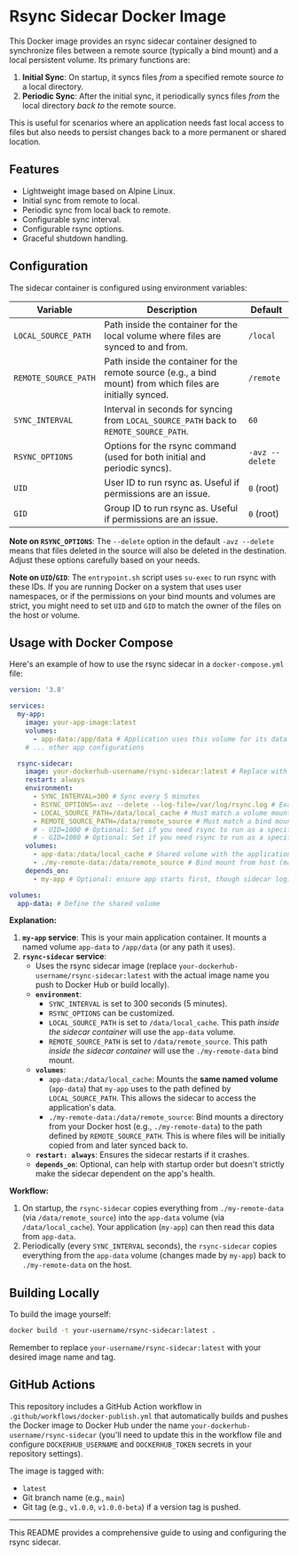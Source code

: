 # Rsync Sidecar Docker Image

This Docker image provides an rsync sidecar container designed to synchronize files between a remote source (typically a bind mount) and a local persistent volume. Its primary functions are:

1.  **Initial Sync**: On startup, it syncs files *from* a specified remote source *to* a local directory.
2.  **Periodic Sync**: After the initial sync, it periodically syncs files *from* the local directory *back to* the remote source.

This is useful for scenarios where an application needs fast local access to files but also needs to persist changes back to a more permanent or shared location.

## Features

*   Lightweight image based on Alpine Linux.
*   Initial sync from remote to local.
*   Periodic sync from local back to remote.
*   Configurable sync interval.
*   Configurable rsync options.
*   Graceful shutdown handling.

## Configuration

The sidecar container is configured using environment variables:

| Variable             | Description                                                                                                | Default          |
| -------------------- | ---------------------------------------------------------------------------------------------------------- | ---------------- |
| `LOCAL_SOURCE_PATH`  | Path inside the container for the local volume where files are synced to and from.                         | `/local`         |
| `REMOTE_SOURCE_PATH` | Path inside the container for the remote source (e.g., a bind mount) from which files are initially synced. | `/remote`        |
| `SYNC_INTERVAL`      | Interval in seconds for syncing from `LOCAL_SOURCE_PATH` back to `REMOTE_SOURCE_PATH`.                       | `60`             |
| `RSYNC_OPTIONS`      | Options for the rsync command (used for both initial and periodic syncs).                                  | `-avz --delete`  |
| `UID`                | User ID to run rsync as. Useful if permissions are an issue.                                                | `0` (root)       |
| `GID`                | Group ID to run rsync as. Useful if permissions are an issue.                                               | `0` (root)       |

**Note on `RSYNC_OPTIONS`**: The `--delete` option in the default `-avz --delete` means that files deleted in the source will also be deleted in the destination. Adjust these options carefully based on your needs.

**Note on `UID`/`GID`**: The `entrypoint.sh` script uses `su-exec` to run rsync with these IDs. If you are running Docker on a system that uses user namespaces, or if the permissions on your bind mounts and volumes are strict, you might need to set `UID` and `GID` to match the owner of the files on the host or volume.

## Usage with Docker Compose

Here's an example of how to use the rsync sidecar in a `docker-compose.yml` file:

```yaml
version: '3.8'

services:
  my-app:
    image: your-app-image:latest
    volumes:
      - app-data:/app/data # Application uses this volume for its data
    # ... other app configurations

  rsync-sidecar:
    image: your-dockerhub-username/rsync-sidecar:latest # Replace with your image name
    restart: always
    environment:
      - SYNC_INTERVAL=300 # Sync every 5 minutes
      - RSYNC_OPTIONS=-avz --delete --log-file=/var/log/rsync.log # Example: custom options with logging
      - LOCAL_SOURCE_PATH=/data/local_cache # Must match a volume mount
      - REMOTE_SOURCE_PATH=/data/remote_source # Must match a bind mount
      # - UID=1000 # Optional: Set if you need rsync to run as a specific user
      # - GID=1000 # Optional: Set if you need rsync to run as a specific group
    volumes:
      - app-data:/data/local_cache # Shared volume with the application (maps to LOCAL_SOURCE_PATH)
      - ./my-remote-data:/data/remote_source # Bind mount from host (maps to REMOTE_SOURCE_PATH)
    depends_on:
      - my-app # Optional: ensure app starts first, though sidecar logic is independent

volumes:
  app-data: # Define the shared volume
```

**Explanation:**

1.  **`my-app` service**: This is your main application container. It mounts a named volume `app-data` to `/app/data` (or any path it uses).
2.  **`rsync-sidecar` service**:
    *   Uses the rsync sidecar image (replace `your-dockerhub-username/rsync-sidecar:latest` with the actual image name you push to Docker Hub or build locally).
    *   **`environment`**:
        *   `SYNC_INTERVAL` is set to 300 seconds (5 minutes).
        *   `RSYNC_OPTIONS` can be customized.
        *   `LOCAL_SOURCE_PATH` is set to `/data/local_cache`. This path *inside the sidecar container* will use the `app-data` volume.
        *   `REMOTE_SOURCE_PATH` is set to `/data/remote_source`. This path *inside the sidecar container* will use the `./my-remote-data` bind mount.
    *   **`volumes`**:
        *   `app-data:/data/local_cache`: Mounts the **same named volume** (`app-data`) that `my-app` uses to the path defined by `LOCAL_SOURCE_PATH`. This allows the sidecar to access the application's data.
        *   `./my-remote-data:/data/remote_source`: Bind mounts a directory from your Docker host (e.g., `./my-remote-data`) to the path defined by `REMOTE_SOURCE_PATH`. This is where files will be initially copied from and later synced back to.
    *   **`restart: always`**: Ensures the sidecar restarts if it crashes.
    *   **`depends_on`**: Optional, can help with startup order but doesn't strictly make the sidecar dependent on the app's health.

**Workflow:**

1.  On startup, the `rsync-sidecar` copies everything from `./my-remote-data` (via `/data/remote_source`) into the `app-data` volume (via `/data/local_cache`). Your application (`my-app`) can then read this data from `app-data`.
2.  Periodically (every `SYNC_INTERVAL` seconds), the `rsync-sidecar` copies everything from the `app-data` volume (changes made by `my-app`) back to `./my-remote-data` on the host.

## Building Locally

To build the image yourself:

```bash
docker build -t your-username/rsync-sidecar:latest .
```

Remember to replace `your-username/rsync-sidecar:latest` with your desired image name and tag.

## GitHub Actions

This repository includes a GitHub Action workflow in `.github/workflows/docker-publish.yml` that automatically builds and pushes the Docker image to Docker Hub under the name `your-dockerhub-username/rsync-sidecar` (you'll need to update this in the workflow file and configure `DOCKERHUB_USERNAME` and `DOCKERHUB_TOKEN` secrets in your repository settings).

The image is tagged with:
* `latest`
* Git branch name (e.g., `main`)
* Git tag (e.g., `v1.0.0`, `v1.0.0-beta`) if a version tag is pushed.

---

This README provides a comprehensive guide to using and configuring the rsync sidecar.
